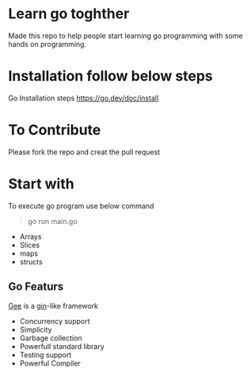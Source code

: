 # Learn go toghther

Made this repo to help people start learning go programming with some hands on programming. 

# Installation follow below steps
Go Installation steps https://go.dev/doc/install


# To Contribute
Please fork the repo and creat the pull request 


# Start with 

To execute go program use below command 
>go run main.go


- Arrays
- Slices
- maps
- structs 



## Go Featurs

[Gee](https://geektutu.com/post/gee.html) is a [gin](https://github.com/gin-gonic/gin)-like framework

- Concurrency support
- Simplicity
- Garbage collection
- Powerfull standard library
- Testing support
- Powerful Compiler